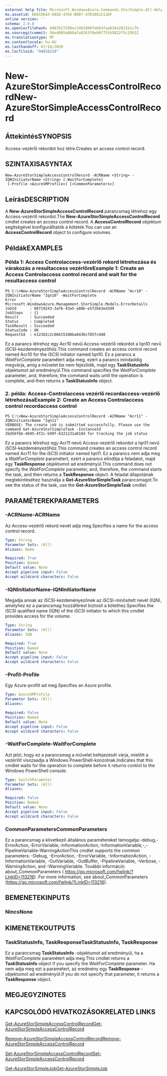 ```yaml
---
external help file: Microsoft.WindowsAzure.Commands.StorSimple.dll-Help.xml
ms.assetid: ED6CDEA3-0A5D-47E6-B9D7-47D1862212DF
online version: ''
schema: 2.0.0
ms.openlocfilehash: b907627200ec2463d997ebb4faa834e2821b1c7b
ms.sourcegitcommit: 56ed085a868afa8263f8eb0f755b5822f5c29532
ms.translationtype: MT
ms.contentlocale: hu-HU
ms.lasthandoff: 07/18/2020
ms.locfileid: "94016210"
---
```

# <span data-ttu-id="d7e0c-101">New-AzureStorSimpleAccessControlRecord</span><span class="sxs-lookup"><span data-stu-id="d7e0c-101">New-AzureStorSimpleAccessControlRecord</span></span>

## <span data-ttu-id="d7e0c-102">Áttekintés</span><span class="sxs-lookup"><span data-stu-id="d7e0c-102">SYNOPSIS</span></span>
<span data-ttu-id="d7e0c-103">Access-vezérlő rekordot hoz létre.</span><span class="sxs-lookup"><span data-stu-id="d7e0c-103">Creates an access control record.</span></span>

## <span data-ttu-id="d7e0c-104">SZINTAXISA</span><span class="sxs-lookup"><span data-stu-id="d7e0c-104">SYNTAX</span></span>

```
New-AzureStorSimpleAccessControlRecord -ACRName <String> -IQNInitiatorName <String> [-WaitForComplete]
 [-Profile <AzureSMProfile>] [<CommonParameters>]
```

## <span data-ttu-id="d7e0c-105">Leírás</span><span class="sxs-lookup"><span data-stu-id="d7e0c-105">DESCRIPTION</span></span>
<span data-ttu-id="d7e0c-106">A **New-AzureStorSimpleAccessControlRecord** parancsmag létrehoz egy Access-vezérlő rekordot.</span><span class="sxs-lookup"><span data-stu-id="d7e0c-106">The **New-AzureStorSimpleAccessControlRecord** cmdlet creates an access control record.</span></span>
<span data-ttu-id="d7e0c-107">A **AccessControlRecord** objektum segítségével konfigurálhatók a kötetek.</span><span class="sxs-lookup"><span data-stu-id="d7e0c-107">You can use an **AccessControlRecord** object to configure volumes.</span></span>

## <span data-ttu-id="d7e0c-108">Példák</span><span class="sxs-lookup"><span data-stu-id="d7e0c-108">EXAMPLES</span></span>

### <span data-ttu-id="d7e0c-109">Példa 1: Access Controlaccess-vezérlő rekord létrehozása és várakozás a resultaccess vezérlőre</span><span class="sxs-lookup"><span data-stu-id="d7e0c-109">Example 1: Create an Access Controlaccess control record and wait for the resultaccess control</span></span>
```
PS C:\>New-AzureStorSimpleAccessControlRecord -ACRName "Acr10" -IQNInitiatorName "Iqn10" -WaitForComplete
Error      : Microsoft.WindowsAzure.Management.StorSimple.Models.ErrorDetails
JobId      : 08719243-3a76-43a5-a88b-e5f2b63ed3d9
JobSteps   : {}
Result     : Succeeded
Status     : Completed
TaskResult : Succeeded
StatusCode : OK
RequestId  : e12362c2c06615108ba8436cf85fcd40
```

<span data-ttu-id="d7e0c-110">Ez a parancs létrehoz egy Acr10 nevű Access-vezérlő rekordot a Iqn10 nevű iSCSI-kezdeményezőhöz.</span><span class="sxs-lookup"><span data-stu-id="d7e0c-110">This command creates an access control record named Acr10 for the iSCSI initiator named Iqn10.</span></span>
<span data-ttu-id="d7e0c-111">Ez a parancs a *WaitForComplete* paramétert adja meg, ezért a parancs mindaddig megvárja, amíg a művelet be nem fejeződik, majd egy **TaskStatusInfo** objektumot ad eredményül.</span><span class="sxs-lookup"><span data-stu-id="d7e0c-111">This command specifies the *WaitForComplete* parameter, and, therefore, the command waits until the operation is complete, and then returns a **TaskStatusInfo** object.</span></span>

### <span data-ttu-id="d7e0c-112">2. példa: Access-Controlaccess vezérlő recordaccess-vezérlő létrehozása</span><span class="sxs-lookup"><span data-stu-id="d7e0c-112">Example 2: Create an Access Controlaccess control recordaccess control</span></span>
```
PS C:\>New-AzureStorSimpleAccessControlRecord -ACRName "Acr11" -IQNInitiatorName "Iqn11"
VERBOSE: The create job is submitted successfully. Please use the command Get-AzureStorSimpleTask -InstanceId
2bd56fbb-4b95-4f2c-b99f-6321231a018d for tracking the job status
```

<span data-ttu-id="d7e0c-113">Ez a parancs létrehoz egy Acr11 nevű Access-vezérlő rekordot a Iqn11 nevű iSCSI-kezdeményezőhöz.</span><span class="sxs-lookup"><span data-stu-id="d7e0c-113">This command creates an access control record named Acr11 for the iSCSI initiator named Iqn11.</span></span>
<span data-ttu-id="d7e0c-114">Ez a parancs nem adja meg a *WaitForComplete* paramétert, ezért a parancs elindítja a feladatot, majd egy **TaskResponse** objektumot ad eredményül.</span><span class="sxs-lookup"><span data-stu-id="d7e0c-114">This command does not specify the *WaitForComplete* parameter, and, therefore, the command starts the task, and then returns a **TaskResponse** object.</span></span>
<span data-ttu-id="d7e0c-115">A feladat állapotának megtekintéséhez használja a **Get-AzureStorSimpleTask** parancsmagot.</span><span class="sxs-lookup"><span data-stu-id="d7e0c-115">To see the status of the task, use the **Get-AzureStorSimpleTask** cmdlet.</span></span>

## <span data-ttu-id="d7e0c-116">PARAMÉTEREK</span><span class="sxs-lookup"><span data-stu-id="d7e0c-116">PARAMETERS</span></span>

### <span data-ttu-id="d7e0c-117">-ACRName</span><span class="sxs-lookup"><span data-stu-id="d7e0c-117">-ACRName</span></span>
<span data-ttu-id="d7e0c-118">Az Access-vezérlő rekord nevét adja meg.</span><span class="sxs-lookup"><span data-stu-id="d7e0c-118">Specifies a name for the access control record.</span></span>

```yaml
Type: String
Parameter Sets: (All)
Aliases: Name

Required: True
Position: Named
Default value: None
Accept pipeline input: False
Accept wildcard characters: False
```

### <span data-ttu-id="d7e0c-119">-IQNInitiatorName</span><span class="sxs-lookup"><span data-stu-id="d7e0c-119">-IQNInitiatorName</span></span>
<span data-ttu-id="d7e0c-120">Megadja annak az iSCSI-kezdeményezőnek az iSCSI-minősített nevét (IQN), amelyhez ez a parancsmag hozzáférést biztosít a kötethez.</span><span class="sxs-lookup"><span data-stu-id="d7e0c-120">Specifies the iSCSI qualified name (IQN) of the iSCSI initiator to which this cmdlet provides access for the volume.</span></span>

```yaml
Type: String
Parameter Sets: (All)
Aliases: IQN

Required: True
Position: Named
Default value: None
Accept pipeline input: False
Accept wildcard characters: False
```

### <span data-ttu-id="d7e0c-121">-Profil</span><span class="sxs-lookup"><span data-stu-id="d7e0c-121">-Profile</span></span>
<span data-ttu-id="d7e0c-122">Egy Azure-profilt ad meg.</span><span class="sxs-lookup"><span data-stu-id="d7e0c-122">Specifies an Azure profile.</span></span>

```yaml
Type: AzureSMProfile
Parameter Sets: (All)
Aliases: 

Required: False
Position: Named
Default value: None
Accept pipeline input: False
Accept wildcard characters: False
```

### <span data-ttu-id="d7e0c-123">-WaitForComplete</span><span class="sxs-lookup"><span data-stu-id="d7e0c-123">-WaitForComplete</span></span>
<span data-ttu-id="d7e0c-124">Azt jelzi, hogy ez a parancsmag a művelet befejezését várja, mielőtt a vezérlőt visszaadja a Windows PowerShell-konzolnak.</span><span class="sxs-lookup"><span data-stu-id="d7e0c-124">Indicates that this cmdlet waits for the operation to complete before it returns control to the Windows PowerShell console.</span></span>

```yaml
Type: SwitchParameter
Parameter Sets: (All)
Aliases: 

Required: False
Position: Named
Default value: None
Accept pipeline input: False
Accept wildcard characters: False
```

### <span data-ttu-id="d7e0c-125">CommonParameters</span><span class="sxs-lookup"><span data-stu-id="d7e0c-125">CommonParameters</span></span>
<span data-ttu-id="d7e0c-126">Ez a parancsmag a következő általános paramétereket támogatja:-debug,-ErrorAction,-ErrorVariable,-InformationAction,-InformationVariable,-,-PipelineVariable-WarningAction</span><span class="sxs-lookup"><span data-stu-id="d7e0c-126">This cmdlet supports the common parameters: -Debug, -ErrorAction, -ErrorVariable, -InformationAction, -InformationVariable, -OutVariable, -OutBuffer, -PipelineVariable, -Verbose, -WarningAction, and -WarningVariable.</span></span> <span data-ttu-id="d7e0c-127">További információ: about_CommonParameters ( https://go.microsoft.com/fwlink/?LinkID=113216) .</span><span class="sxs-lookup"><span data-stu-id="d7e0c-127">For more information, see about_CommonParameters (https://go.microsoft.com/fwlink/?LinkID=113216).</span></span>

## <span data-ttu-id="d7e0c-128">BEMENETEK</span><span class="sxs-lookup"><span data-stu-id="d7e0c-128">INPUTS</span></span>

### <span data-ttu-id="d7e0c-129">Nincs</span><span class="sxs-lookup"><span data-stu-id="d7e0c-129">None</span></span>

## <span data-ttu-id="d7e0c-130">KIMENETEK</span><span class="sxs-lookup"><span data-stu-id="d7e0c-130">OUTPUTS</span></span>

### <span data-ttu-id="d7e0c-131">TaskStatusInfo, TaskResponse</span><span class="sxs-lookup"><span data-stu-id="d7e0c-131">TaskStatusInfo, TaskResponse</span></span>
<span data-ttu-id="d7e0c-132">Ez a parancsmag **TaskStatusInfo** -objektumot ad eredményül, ha a *WaitForComplete* paramétert adja meg.</span><span class="sxs-lookup"><span data-stu-id="d7e0c-132">This cmdlet returns a **TaskStatusInfo** object if you specify the *WaitForComplete* parameter.</span></span>
<span data-ttu-id="d7e0c-133">Ha nem adja meg ezt a paramétert, az eredmény egy **TaskResponse** -objektumot ad eredményül.</span><span class="sxs-lookup"><span data-stu-id="d7e0c-133">If you do not specify that parameter, it returns a **TaskResponse** object.</span></span>

## <span data-ttu-id="d7e0c-134">MEGJEGYZI</span><span class="sxs-lookup"><span data-stu-id="d7e0c-134">NOTES</span></span>

## <span data-ttu-id="d7e0c-135">KAPCSOLÓDÓ HIVATKOZÁSOK</span><span class="sxs-lookup"><span data-stu-id="d7e0c-135">RELATED LINKS</span></span>

[<span data-ttu-id="d7e0c-136">Get-AzureStorSimpleAccessControlRecord</span><span class="sxs-lookup"><span data-stu-id="d7e0c-136">Get-AzureStorSimpleAccessControlRecord</span></span>](./Get-AzureStorSimpleAccessControlRecord.md)

[<span data-ttu-id="d7e0c-137">Remove-AzureStorSimpleAccessControlRecord</span><span class="sxs-lookup"><span data-stu-id="d7e0c-137">Remove-AzureStorSimpleAccessControlRecord</span></span>](./Remove-AzureStorSimpleAccessControlRecord.md)

[<span data-ttu-id="d7e0c-138">Set-AzureStorSimpleAccessControlRecord</span><span class="sxs-lookup"><span data-stu-id="d7e0c-138">Set-AzureStorSimpleAccessControlRecord</span></span>](./Set-AzureStorSimpleAccessControlRecord.md)

[<span data-ttu-id="d7e0c-139">Get-AzureStorSimpleJob</span><span class="sxs-lookup"><span data-stu-id="d7e0c-139">Get-AzureStorSimpleJob</span></span>](./Get-AzureStorSimpleJob.md)


